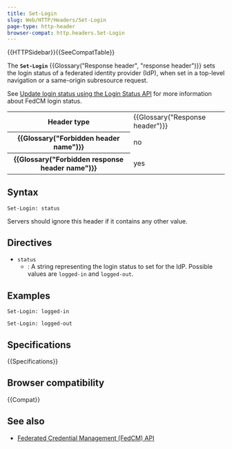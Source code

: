 ```yaml
---
title: Set-Login
slug: Web/HTTP/Headers/Set-Login
page-type: http-header
browser-compat: http.headers.Set-Login
---
```


{{HTTPSidebar}}{{SeeCompatTable}}

The **`Set-Login`** {{Glossary("Response header", "response header")}} sets the login status of a federated identity provider (IdP), when set in a top-level navigation or a same-origin subresource request.

See [Update login status using the Login Status API](/en-US/docs/Web/API/FedCM_API#update_login_status_using_the_login_status_api) for more information about FedCM login status.

<table class="properties">
  <tbody>
    <tr>
      <th scope="row">Header type</th>
      <td>{{Glossary("Response header")}}</td>
    </tr>
    <tr>
      <th scope="row">{{Glossary("Forbidden header name")}}</th>
      <td>no</td>
    </tr>
    <tr>
      <th scope="row">{{Glossary("Forbidden response header name")}}</th>
      <td>yes</td>
    </tr>
  </tbody>
</table>

## Syntax

```http
Set-Login: status
```

Servers should ignore this header if it contains any other value.

## Directives

- `status`
  - : A string representing the login status to set for the IdP. Possible values are `logged-in` and `logged-out`.

## Examples

```http
Set-Login: logged-in

Set-Login: logged-out
```

## Specifications

{{Specifications}}

## Browser compatibility

{{Compat}}

## See also

- [Federated Credential Management (FedCM) API](/en-US/docs/Web/API/FedCM_API)

